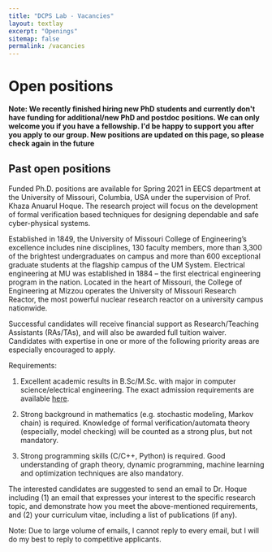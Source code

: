 ```yaml
---
title: "DCPS Lab - Vacancies"
layout: textlay
excerpt: "Openings"
sitemap: false
permalink: /vacancies
---
```


# Open positions

**Note: We recently finished hiring new PhD students and currently don't have funding for additional/new PhD and postdoc positions. We can only welcome you if you have a fellowship. I'd be happy to support you after you apply to our group. New positions are updated on this page, so please check again in the future**

## Past open positions
Funded Ph.D. positions are available for Spring 2021 in EECS department at the University of Missouri, Columbia, USA under the supervision of Prof. Khaza Anuarul Hoque. The research project will focus on the development of formal verification based techniques for designing dependable and safe cyber-physical systems.

Established in 1849, the University of Missouri College of Engineering’s excellence includes nine disciplines, 130 faculty members, more than 3,300 of the brightest undergraduates on campus and more than 600 exceptional graduate students at the flagship campus of the UM System. Electrical engineering at MU was established in 1884 – the first electrical engineering program in the nation. Located in the heart of Missouri, the College of Engineering at Mizzou operates the University of Missouri Research Reactor, the most powerful nuclear research reactor on a university campus nationwide.

Successful candidates will receive financial support as Research/Teaching Assistants (RAs/TAs), and will also be awarded full tuition waiver. Candidates with expertise in one or more of the following priority areas are especially encouraged to apply.

Requirements:

1. Excellent academic results in B.Sc/M.Sc. with major in computer science/electrical engineering. The exact admission requirements are available [here](https://gradstudies.missouri.edu/degreecategory/electrical-and-computer-engineering/).

2. Strong background in mathematics (e.g. stochastic modeling, Markov chain) is required. Knowledge of formal verification/automata theory (especially, model checking) will be counted as a strong plus, but not mandatory. 

3. Strong programming skills (C/C++, Python) is required. Good understanding of graph theory, dynamic programming, machine learning and optimization techniques are also mandatory.

The interested candidates are suggested to send an email to Dr. Hoque including (1) an email that expresses your interest to the specific research topic, and demonstrate how you meet the above-mentioned requirements, and (2) your curriculum vitae, including a list of publications (if any).

Note: Due to large volume of emails, I cannot reply to every email, but I will do my best to reply to competitive applicants.



